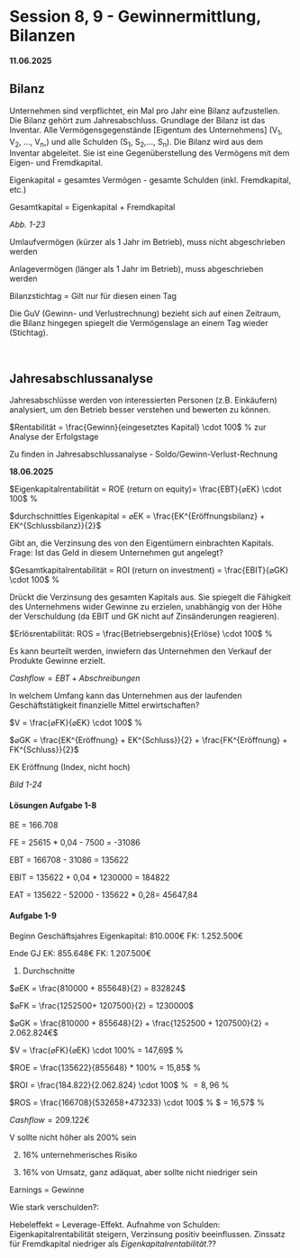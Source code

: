 # Session 8, 9 - Gewinnermittlung, Bilanzen
**11.06.2025**

## Bilanz
Unternehmen sind verpflichtet, ein Mal pro Jahr eine Bilanz aufzustellen. Die Bilanz gehört zum Jahresabschluss. Grundlage der Bilanz ist das Inventar. Alle Vermögensgegenstände [Eigentum des Unternehmens] (V<sub>1</sub>, V<sub>2</sub>, ..., V<sub>n</sub>,) und alle Schulden (S<sub>1</sub>, S<sub>2</sub>,..., S<sub>n</sub>). Die Bilanz wird aus dem Inventar abgeleitet. Sie ist eine Gegenüberstellung des Vermögens mit dem Eigen- und Fremdkapital.

Eigenkapital = gesamtes Vermögen - gesamte Schulden (inkl. Fremdkapital, etc.)

Gesamtkapital = Eigenkapital + Fremdkapital

*Abb. 1-23*

Umlaufvermögen (kürzer als 1 Jahr im Betrieb), muss nicht abgeschrieben werden

Anlagevermögen (länger als 1 Jahr im Betrieb), muss abgeschrieben werden


Bilanzstichtag = Gilt nur für diesen einen Tag

Die GuV (Gewinn- und Verlustrechnung) bezieht sich auf einen Zeitraum, die Bilanz hingegen spiegelt die Vermögenslage an einem Tag wieder (Stichtag).

&nbsp;

## Jahresabschlussanalyse
Jahresabschlüsse werden von interessierten Personen (z.B. Einkäufern) analysiert, um den Betrieb besser verstehen und bewerten zu können.

$Rentabilität = \frac{Gewinn}{eingesetztes Kapital} \cdot 100$ % zur Analyse der Erfolgstage

Zu finden in Jahresabschlussanalyse - Soldo/Gewinn-Verlust-Rechnung

**18.06.2025**

$Eigenkapitalrentabilität = ROE (return on equity)= \frac{EBT}{⌀EK} \cdot 100$ %

$durchschnittles Eigenkapital = ⌀EK = \frac{EK^{Eröffnungsbilanz} + EK^{Schlussbilanz}}{2}$


Gibt an, die Verzinsung des von den Eigentümern einbrachten Kapitals. Frage: Ist das Geld in diesem Unternehmen gut angelegt?

$Gesamtkapitalrentabilität = ROI (return on investment) = \frac{EBIT}{⌀GK} \cdot 100$ %

Drückt die Verzinsung des gesamten Kapitals aus. Sie spiegelt die Fähigkeit des Unternehmens wider Gewinne zu erzielen, unabhängig von der Höhe der Verschuldung (da EBIT und GK nicht auf Zinsänderungen reagieren).

$Erlösrentabilität: ROS = \frac{Betriebsergebnis}{Erlöse} \cdot 100$ %

Es kann beurteilt werden, inwiefern das Unternehmen den Verkauf der Produkte Gewinne erzielt.


$Cashflow = EBT + Abschreibungen$

In welchem Umfang kann das Unternehmen aus der laufenden Geschäftstätigkeit finanzielle Mittel erwirtschaften?


$V = \frac{⌀FK}{⌀EK} \cdot 100$ %

$⌀GK = \frac{EK^{Eröffnung} + EK^{Schluss}}{2} + \frac{FK^{Eröffnung} + FK^{Schluss}}{2}$

EK Eröffnung (Index, nicht hoch)

*Bild 1-24*

#### Lösungen Aufgabe 1-8
BE = 166.708

FE = 25615 * 0,04 - 7500 = -31086

EBT = 166708 - 31086 = 135622

EBIT = 135622 + 0,04 * 1230000 = 184822

EAT = 135622 - 52000 - 135622 * 0,28= 45647,84

#### Aufgabe 1-9

Beginn Geschäftsjahres Eigenkapital: 810.000€
FK: 1.252.500€

Ende GJ EK: 855.648€
FK: 1.207.500€

1. Durchschnitte

$⌀EK = \frac{810000 + 855648}{2} = 832824$

$⌀FK = \frac{1252500+ 1207500}{2} = 1230000$

$⌀GK = \frac{810000 + 855648}{2} + \frac{1252500 + 1207500}{2} = 2.062.824€$

$V = \frac{⌀FK}{⌀EK} \cdot 100% = 147,69$ %

$ROE =  \frac{135622}{855648} * 100% = 15,85$ %

$ROI = \frac{184.822}{2.062.824} \cdot 100$ % $= 8,96$ %

$ROS = \frac{166708}{532658+473233} \cdot 100$ % $ = 16,57$ %

$Cashflow = 209.122€$

V sollte nicht höher als 200% sein

2. 16% unternehmerisches Risiko

3. 16% von Umsatz, ganz adäquat, aber sollte nicht niedriger sein

Earnings = Gewinne


Wie stark verschulden?:

Hebeleffekt = Leverage-Effekt. Aufnahme von Schulden: Eigenkapitalrentabilität steigern, Verzinsung positiv beeinflussen. Zinssatz für Fremdkapital niedriger als _Eigenkapitalrentabilität_.??
